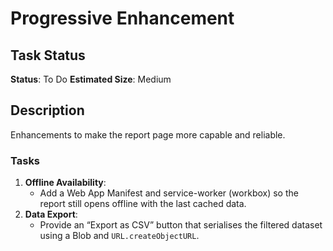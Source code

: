 # Progressive Enhancement

## Task Status
**Status**: To Do
**Estimated Size**: Medium

## Description
Enhancements to make the report page more capable and reliable.

### Tasks
1.  **Offline Availability**:
    *   Add a Web App Manifest and service-worker (workbox) so the report still opens offline with the last cached data.
2.  **Data Export**:
    *   Provide an “Export as CSV” button that serialises the filtered dataset using a Blob and `URL.createObjectURL`.
